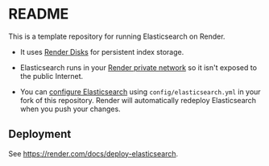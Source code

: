 # README

This is a template repository for running Elasticsearch on Render. 

* It uses [Render Disks](https://render.com/docs/disks) for persistent index storage.

* Elasticsearch runs in your [Render private network](https://render.com/docs/private-services) so it isn't exposed to the public Internet.

* You can [configure Elasticsearch](https://www.elastic.co/guide/en/elasticsearch/reference/current/settings.html) using `config/elasticsearch.yml` in your fork of this repository. Render will automatically redeploy Elasticsearch when you push your changes.

## Deployment

See https://render.com/docs/deploy-elasticsearch.
